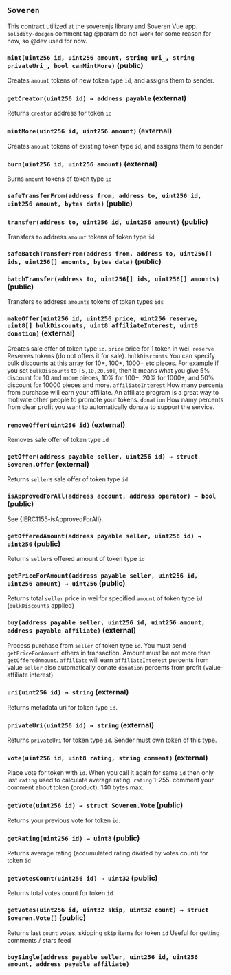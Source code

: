 ## `Soveren`



This contract utilized at the soverenjs library and Soveren Vue app.
`solidity-docgen` comment tag @param do not work for some reason for now, so @dev used for now.


### `mint(uint256 id, uint256 amount, string uri_, string privateUri_, bool canMintMore)` (public)



Creates `amount` tokens of new token type `id`, and assigns them to sender.


### `getCreator(uint256 id) → address payable` (external)



Returns `creator` address for token `id`

### `mintMore(uint256 id, uint256 amount)` (external)



Creates `amount` tokens of existing token type `id`, and assigns them to sender

### `burn(uint256 id, uint256 amount)` (external)



Burns `amount` tokens of token type `id`

### `safeTransferFrom(address from, address to, uint256 id, uint256 amount, bytes data)` (public)





### `transfer(address to, uint256 id, uint256 amount)` (public)



Transfers `to` address `amount` tokens of token type `id`

### `safeBatchTransferFrom(address from, address to, uint256[] ids, uint256[] amounts, bytes data)` (public)





### `batchTransfer(address to, uint256[] ids, uint256[] amounts)` (public)



Transfers `to` address `amounts` tokens of token types `ids`

### `makeOffer(uint256 id, uint256 price, uint256 reserve, uint8[] bulkDiscounts, uint8 affiliateInterest, uint8 donation)` (external)



Creates sale offer of token type `id`.
`price` price for 1 token in wei.
`reserve` Reserves tokens (do not offers it for sale).
`bulkDiscounts` You can specify bulk discounts at this array for 10+, 100+, 1000+ etc pieces. For example if you set `bulkDiscounts` to `[5,10,20,50]`, then it means what you give 5% discount for 10 and more pieces, 10% for 100+, 20% for 1000+, and 50% discount for 10000 pieces and more.
`affiliateInterest` How many percents from purchase will earn your affiliate. An affiliate program is a great way to motivate other people to promote your tokens.
`donation` How namy percents from clear profit you want to automatically donate to support the service.

### `removeOffer(uint256 id)` (external)



Removes sale offer of token type `id`

### `getOffer(address payable seller, uint256 id) → struct Soveren.Offer` (external)



Returns `seller`s sale offer of token type `id`

### `isApprovedForAll(address account, address operator) → bool` (public)



See {IERC1155-isApprovedForAll}.

### `getOfferedAmount(address payable seller, uint256 id) → uint256` (public)



Returns `seller`s offered amount of token type `id`

### `getPriceForAmount(address payable seller, uint256 id, uint256 amount) → uint256` (public)



Returns total `seller` price in wei for specified `amount` of token type `id` (`bulkDiscounts` applied)

### `buy(address payable seller, uint256 id, uint256 amount, address payable affiliate)` (external)



Process purchase from `seller` of token type `id`.
You must send `getPriceForAmount` ethers in transaction.
Amount must be not more than `getOfferedAmount`.
`affiliate` will earn `affiliateInterest` percents from value
`seller` also automatically donate `donation` percents from profit (value-affiliate interest)

### `uri(uint256 id) → string` (external)



Returns metadata uri for token type `id`.

### `privateUri(uint256 id) → string` (external)



Returns `privateUri` for token type `id`. Sender must own token of this type.

### `vote(uint256 id, uint8 rating, string comment)` (external)



Place vote for token with `id`. When you call it again for same `id` then only last `rating` used to calculate average rating.
`rating` 1-255.
comment your comment about token (product). 140 bytes max.

### `getVote(uint256 id) → struct Soveren.Vote` (public)



Returns your previous vote for token `id`.

### `getRating(uint256 id) → uint8` (public)



Returns average rating (accumulated rating divided by votes count) for token `id`

### `getVotesCount(uint256 id) → uint32` (public)



Returns total votes count for token `id`

### `getVotes(uint256 id, uint32 skip, uint32 count) → struct Soveren.Vote[]` (public)



Returns last `count` votes, skipping `skip` items for token `id`
Useful for getting comments / stars feed


### `buySingle(address payable seller, uint256 id, uint256 amount, address payable affiliate)`





